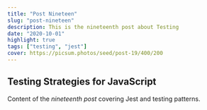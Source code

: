 ```yaml
---
title: "Post Nineteen"
slug: "post-nineteen"
description: This is the nineteenth post about Testing
date: "2020-10-01"
highlight: true
tags: ["testing", "jest"]
cover: https://picsum.photos/seed/post-19/400/200
---
```


## Testing Strategies for JavaScript

Content of the _nineteenth post_ covering Jest and testing patterns.

<!-- Generated by Copilot -->
